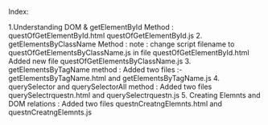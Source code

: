 Index:

1.Understanding DOM & getElementById Method :
   questOfGetElementById.html
   questOfGetElementById.js
2. getElementsByClassName Method : 
   note : change script filename to questOfGetElementsByClassName.js in file questOfGetElementById.html
   Added new file questOfGetElementsByClassName.js
3. getElementsByTagName method :
   Added two files :- getElementsByTagName.html and getElementsByTagName.js
4. querySelector and querySelectorAll method :
   Added two files querySelectrquestn.html and querySelectrquestn.js
5. Creating Elemnts and DOM relations :
   Added two files questnCreatngElemnts.html and questnCreatngElemnts.js

